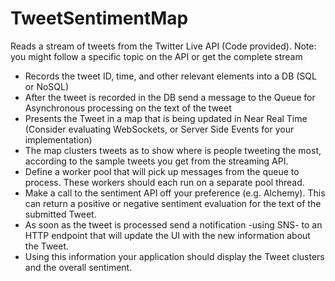 # TweetSentimentMap
Reads a stream of tweets from the Twitter Live API (Code provided). Note: you might follow a specific topic on the API or get the complete stream
* Records the tweet ID, time, and other relevant elements into a DB (SQL or NoSQL)
* After the tweet is recorded in the DB send a message to the Queue for Asynchronous processing on the text of the tweet
* Presents the Tweet in a map that is being updated in Near Real Time (Consider evaluating WebSockets, or Server Side Events for your implementation)
* The map clusters tweets as to show where is people tweeting the most, according to the sample tweets you get from the streaming API.
* Define a worker pool that will pick up messages from the queue to process. These workers should each run on a separate pool thread.
* Make a call to the sentiment API off your preference (e.g. Alchemy). This can return a positive or negative sentiment evaluation for the text of the submitted Tweet.
* As soon as the tweet is processed send a notification -using SNS- to an HTTP endpoint that will update the UI with the new information about the Tweet.
* Using this information your application should display the Tweet clusters and the overall sentiment.

 

